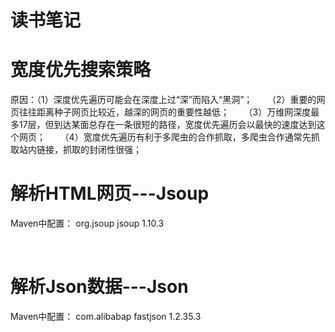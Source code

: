 #  读书笔记

# 宽度优先搜索策略
原因：（1）深度优先遍历可能会在深度上过“深”而陷入“黑洞”；
      （2）重要的网页往往距离种子网页比较近，越深的网页的重要性越低；
      （3）万维网深度最多17层，但到达某面总存在一条很短的路径，宽度优先遍历会以最快的速度达到这个网页；
      （4）宽度优先遍历有利于多爬虫的合作抓取，多爬虫合作通常先抓取站内链接，抓取的封闭性很强；
      
      
# 解析HTML网页---Jsoup
Maven中配置：
      <dependency>
         <groupId>org.jsoup</gorup>
         <artifactId>jsoup</artifactId>
         <version>1.10.3</version>
      </dependency>
      
      
# 解析Json数据---Json
Maven中配置：
      <dependency>
         <groupId>com.alibabap</gorup>
         <artifactId>fastjson</artifactId>
         <version>1.2.35.3</version>
      </dependency>

